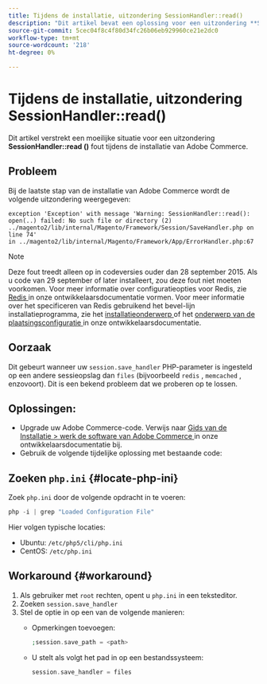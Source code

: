 ```yaml
---
title: Tijdens de installatie, uitzondering SessionHandler::read()
description: "Dit artikel bevat een oplossing voor een uitzondering **SessionHandler::read()**-fout tijdens de installatie van Adobe Commerce."
source-git-commit: 5cec04f8c4f80d34fc26b06eb929960ce21e2dc0
workflow-type: tm+mt
source-wordcount: '218'
ht-degree: 0%

---
```



# Tijdens de installatie, uitzondering SessionHandler::read()

Dit artikel verstrekt een moeilijke situatie voor een uitzondering **SessionHandler::read ()** fout tijdens de installatie van Adobe Commerce.

## Probleem

Bij de laatste stap van de installatie van Adobe Commerce wordt de volgende uitzondering weergegeven:

```temrinal
exception 'Exception' with message 'Warning: SessionHandler::read():
open(..) failed: No such file or directory (2) ../magento2/lib/internal/Magento/Framework/Session/SaveHandler.php on line 74'
in ../magento2/lib/internal/Magento/Framework/App/ErrorHandler.php:67
```

>[!NOTE]
>
>Deze fout treedt alleen op in codeversies ouder dan 28 september 2015. Als u code van 29 september of later installeert, zou deze fout niet moeten voorkomen. Voor meer informatie over configuratieopties voor Redis, zie [ Redis ](https://devdocs.magento.com/guides/v2.3/config-guide/redis/config-redis.html) in onze ontwikkelaarsdocumentatie vormen. Voor meer informatie over het specificeren van Redis gebruikend het bevel-lijn installatieprogramma, zie het [ installatieonderwerp ](https://devdocs.magento.com/guides/v2.3/install-gde/install/cli/install-cli-install.html) of het [ onderwerp van de plaatsingsconfiguratie ](https://devdocs.magento.com/guides/v2.3/install-gde/install/cli/install-cli-subcommands-deployment.html#instgde-cli-subcommands-configphp) in onze ontwikkelaarsdocumentatie.

## Oorzaak

Dit gebeurt wanneer uw `session.save_handler` PHP-parameter is ingesteld op een andere sessieopslag dan `files` (bijvoorbeeld `redis` , `memcached` , enzovoort). Dit is een bekend probleem dat we proberen op te lossen.

## Oplossingen:

* Upgrade uw Adobe Commerce-code. Verwijs naar [ Gids van de Installatie > werk de software van Adobe Commerce ](https://devdocs.magento.com/guides/v2.3/install-gde/install/cli/install-cli-uninstall.html#instgde-install-magento-update) in onze ontwikkelaarsdocumentatie bij.
* Gebruik de volgende tijdelijke oplossing met bestaande code:

## Zoeken `php.ini` {#locate-php-ini}

Zoek `php.ini` door de volgende opdracht in te voeren:

```php
php -i | grep "Loaded Configuration File"
```

Hier volgen typische locaties:

* Ubuntu: `/etc/php5/cli/php.ini`
* CentOS: `/etc/php.ini`

## Workaround {#workaround}

1. Als gebruiker met `root` rechten, opent u `php.ini` in een teksteditor.
1. Zoeken `session.save_handler`
1. Stel de optie in op een van de volgende manieren:
   * Opmerkingen toevoegen:

     ```php
     ;session.save_path = <path>
     ```

   * U stelt als volgt het pad in op een bestandssysteem:

     ```php
     session.save_handler = files
     ```
